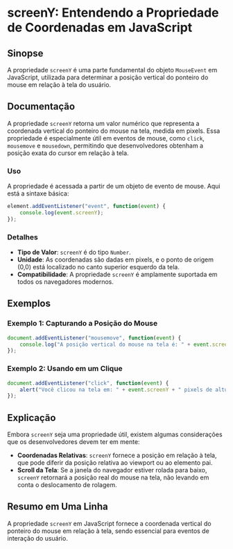 <!--
Meta Description: # screenY: Entendendo a Propriedade de Coordenadas em JavaScript ## Sinopse A propriedade `screenY` é uma parte fundamental do objeto `MouseEvent` em ...
Meta Keywords: screeny, tela, propriedade, mouse, posição
-->

# screenY: Entendendo a Propriedade de Coordenadas em JavaScript

## Sinopse
A propriedade `screenY` é uma parte fundamental do objeto `MouseEvent` em JavaScript, utilizada para determinar a posição vertical do ponteiro do mouse em relação à tela do usuário.

## Documentação
A propriedade `screenY` retorna um valor numérico que representa a coordenada vertical do ponteiro do mouse na tela, medida em pixels. Essa propriedade é especialmente útil em eventos de mouse, como `click`, `mousemove` e `mousedown`, permitindo que desenvolvedores obtenham a posição exata do cursor em relação à tela.

### Uso
A propriedade é acessada a partir de um objeto de evento de mouse. Aqui está a sintaxe básica:

```javascript
element.addEventListener("event", function(event) {
    console.log(event.screenY);
});
```

### Detalhes
- **Tipo de Valor**: `screenY` é do tipo `Number`.
- **Unidade**: As coordenadas são dadas em pixels, e o ponto de origem (0,0) está localizado no canto superior esquerdo da tela.
- **Compatibilidade**: A propriedade `screenY` é amplamente suportada em todos os navegadores modernos.

## Exemplos

### Exemplo 1: Capturando a Posição do Mouse
```javascript
document.addEventListener("mousemove", function(event) {
    console.log("A posição vertical do mouse na tela é: " + event.screenY);
});
```

### Exemplo 2: Usando em um Clique
```javascript
document.addEventListener("click", function(event) {
    alert("Você clicou na tela em: " + event.screenY + " pixels de altura.");
});
```

## Explicação
Embora `screenY` seja uma propriedade útil, existem algumas considerações que os desenvolvedores devem ter em mente:

- **Coordenadas Relativas**: `screenY` fornece a posição em relação à tela, que pode diferir da posição relativa ao viewport ou ao elemento pai.
- **Scroll da Tela**: Se a janela do navegador estiver rolada para baixo, `screenY` retornará a posição real do mouse na tela, não levando em conta o deslocamento de rolagem.

## Resumo em Uma Linha
A propriedade `screenY` em JavaScript fornece a coordenada vertical do ponteiro do mouse em relação à tela, sendo essencial para eventos de interação do usuário.